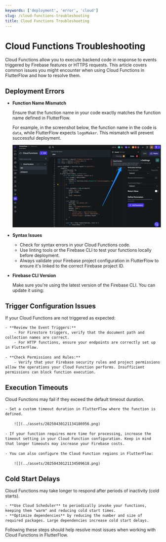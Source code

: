 ```yaml
---
keywords: ['deployment', 'error', 'cloud']
slug: /cloud-functions-troubleshooting
title: Cloud Functions Troubleshooting
---
```


# Cloud Functions Troubleshooting

Cloud Functions allow you to execute backend code in response to events triggered by Firebase features or HTTPS requests. This article covers common issues you might encounter when using Cloud Functions in FlutterFlow and how to resolve them.

## Deployment Errors

- **Function Name Mismatch**

    Ensure that the function name in your code exactly matches the function name defined in FlutterFlow.

    For example, in the screenshot below, the function name in the code is `data`, while FlutterFlow expects `logoMaker`. This mismatch will prevent successful deployment.

    ![](../assets/20250430121133833159.png)

- **Syntax Issues**

    - Check for syntax errors in your Cloud Functions code.
    - Use linting tools or the Firebase CLI to test your functions locally before deployment.
    - Always validate your Firebase project configuration in FlutterFlow to ensure it's linked to the correct Firebase project ID.

- **Firebase CLI Version**

    Make sure you're using the latest version of the Firebase CLI. You can update it using:


## Trigger Configuration Issues

If your Cloud Functions are not triggered as expected:

    - **Review the Event Triggers:**  
        - For Firestore triggers, verify that the document path and collection names are correct.
        - For HTTP functions, ensure your endpoints are correctly set up in FlutterFlow.

    - **Check Permissions and Rules:**  
        - Verify that your Firebase security rules and project permissions allow the operations your Cloud Function performs. Insufficient permissions can block function execution.

## Execution Timeouts

Cloud Functions may fail if they exceed the default timeout duration.

    - Set a custom timeout duration in FlutterFlow where the function is defined.

        ![](../assets/20250430121134186956.png)

    - If your function requires more time for processing, increase the timeout setting in your Cloud Function configuration. Keep in mind that longer timeouts may increase your Firebase costs.

    - You can also configure the Cloud Function regions in FlutterFlow:

        ![](../assets/20250430121134509618.png)

## Cold Start Delays

Cloud Functions may take longer to respond after periods of inactivity (cold starts).

    - **Use Cloud Scheduler** to periodically invoke your functions, keeping them "warm" and reducing cold start times.
    - **Optimize dependencies** by reducing the number and size of required packages. Large dependencies increase cold start delays.


Following these steps should help resolve most issues when working with Cloud Functions in FlutterFlow.